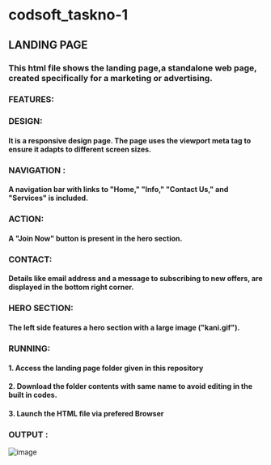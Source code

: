# codsoft_taskno-1

## LANDING PAGE

### This html file shows the landing page,a standalone web page, created specifically for a marketing or advertising.

### FEATURES:

### DESIGN:

#### It is a responsive design page. The page uses the viewport meta tag to ensure it adapts to different screen sizes.

### NAVIGATION :

#### A navigation bar with links to "Home," "Info," "Contact Us," and "Services" is included.

### ACTION:

####  A "Join Now" button is present in the hero section.

### CONTACT:

#### Details like email address and a message to subscribing to new offers, are displayed in the bottom right corner.

### HERO SECTION:

#### The left side features a hero section with a large image ("kani.gif").

### RUNNING:

#### 1. Access the landing page folder given in this repository
#### 2. Download the folder contents with same name to avoid editing in the built in codes.
#### 3. Launch the HTML file via prefered Browser

### OUTPUT :

![image](https://github.com/KANISHKAR2607/codsoft_taskno-1/assets/118886772/ecbf55d3-0a3e-4858-89e8-cc90295668ff)
